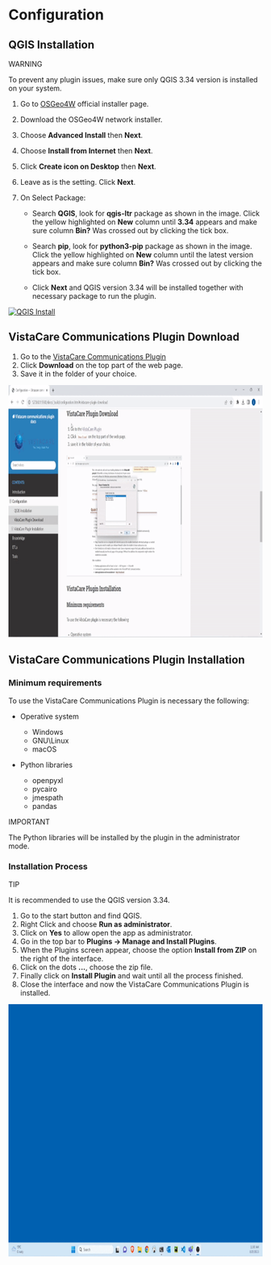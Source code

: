 # Configuration

## QGIS Installation

<div class="warning">
<p class="admonition-title">WARNING</p>
<p>To prevent any plugin issues, make sure only QGIS 3.34 version is installed on your system.</p>
</div>

1. Go to <a href="https://trac.osgeo.org/osgeo4w/" target="_blank">OSGeo4W</a> official installer page.
2. Download the OSGeo4W network installer.   
3. Choose **Advanced Install** then **Next**.
4. Choose **Install from Internet** then **Next**.
5. Click **Create icon on Desktop** then **Next**.
6. Leave as is the setting. Click **Next**.
7. On Select Package:

   * Search **QGIS**, look for **qgis-ltr** package as shown in the image. 
   Click the yellow highlighted on **New** column until **3.34** appears 
   and make sure column ****Bin?**** Was crossed out by clicking the tick box. 

   * Search **pip**,  look for **python3-pip** package as shown in the image. 
   Click the yellow highlighted on **New** column until the latest version appears
   and make sure column ****Bin?**** Was crossed out by clicking the tick box.
        
   * Click **Next** and QGIS version 3.34 will be installed together with necessary 
   package to run the plugin.

<a class="" data-lightbox="QGIS Install" href="../_static/install_qgis.gif" title="QGIS Install" data-title="QGIS Install"><img src="../_static/install_qgis.gif" class="align-center" width="800px" height="500px" alt="QGIS Install">
</a>

## VistaCare Communications Plugin Download

1. Go to the <a href="https://vistacaretech.sharepoint.com/:u:/s/engineering/ESMc89FC5gVMgCMP3-ZwmcsBqj1ZhxJAaUFBePpcfIIiPA?e=zrSU0V" target="_blank">VistaCare Communications Plugin</a>
2. Click **Download** on the top part of the web page.
3. Save it in the folder of your choice.

<a class="" data-lightbox="Plugin Download" href="../_static/plugin_download.gif" title="Plugin Download" data-title="Plugin Download"><img src="../_static/plugin_download.gif" class="align-center" width="800px" height="500px" alt="Plugin Download">
</a>

## VistaCare Communications Plugin Installation

### Minimum requirements

To use the VistaCare Communications Plugin is necessary the following:

* Operative system

   * Windows 
   * GNU\Linux
   * macOS

* Python libraries

   * openpyxl
   * pycairo
   * jmespath
   * pandas

<div class="note">
<p class="admonition-title">IMPORTANT</p>
<p>The Python libraries will be installed by the plugin in the administrator mode.</p>
</div>

### Installation Process

<div class="seealso">
<p class="admonition-title">TIP</p>
<p>It is recommended to use the QGIS version 3.34.</p>
</div>

1. Go to the start button and find QGIS.
2. Right Click and choose **Run as administrator**.
3. Click on **Yes** to allow open the app as administrator.  
4. Go in the top bar to **Plugins -> Manage and Install Plugins**.
5. When the Plugins screen appear, choose the option **Install from ZIP** on the right of the interface.
6. Click on the dots **...**, choose the zip file.
7. Finally click on **Install Plugin** and wait until all the process finished.
8. Close the interface and now the VistaCare Communications Plugin is installed.

<a class="" data-lightbox="VistaCare Install" href="../_static/vistacare_install.gif" title="VistaCare Install" data-title="VistaCare Install"><img src="../_static/vistacare_install.gif" class="align-center" width="800px" height="500px" alt="VistaCare Install">
</a>
